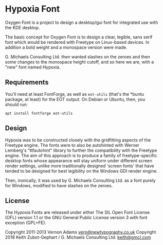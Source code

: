 # Hypoxia Font

Oxygen Font is a project to design a desktop/gui font for integrated use with the KDE desktop.

The basic concept for Oxygen Font is to design a clear, legible, sans serif font which would be rendered with Freetype on Linux-based devices. In addition a bold weight and a monospace version were made.

G. Michaels Consulting Ltd. then wanted slashes on the zeroes and then some changes to the monospace height cutoff, and so here we are, with a "new" font named Hypoxia.

## Requirements

You'll need at least FontForge, as well as `eot-utils` (that's the *buntu package, at least) for the EOT output. On Debian or Ubuntu, then, you should run:

```
apt install fontforge eot-utils
```

## Design

Hypoxia was to be constructed closely with the gridfitting aspects of the Freetype engine. The fonts were to also be autohinted with Werner Lemberg's "ttfautohint" library to further the compatibility with the Freetype engine. The aim of this approach is to produce a
family of freetype-specific desktop fonts whose appearance will stay uniform under different screen render settings, unlike more traditionally designed 'screen fonts' that have tended to be designed for best legibility on the Windows GDI render engine.

Then, ironically, it was used by G. Michaels Consulting Ltd. as a font purely for Windows, modified to have slashes on the zeroes.

## License

The Hypoxia Fonts are released under either The SIL Open Font License (OFL) version 1.1 or the GNU General Public License version 3 with font exception (GPL+FE).

Copyright 2011-2013 Vernon Adams <vern@newtypography.co.uk>
Copyright 2018 Keith Zubot-Gephart / G. Michaels Consulting Ltd. <keith@gmcl.com>
